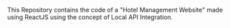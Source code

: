 This Repository contains the code of a "Hotel Management Website" made using ReactJS using the concept of Local API Integration.
